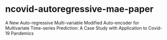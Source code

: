 # ncovid-autoregressive-mae-paper
A New Auto-regressive Multi-variable Modified Auto-encoder for Multivariate Time-series Prediction: A Case Study with Application to Covid-19 Pandemics

